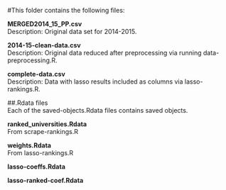 #This folder contains the following files:

**MERGED2014_15_PP.csv**  
Description: Original data set for 2014-2015.   

**2014-15-clean-data.csv**  
Description: Original data reduced after preprocessing via running data-preprocessing.R.  

**complete-data.csv**  
Description: Data with lasso results included as columns via lasso-rankings.R.  

##.Rdata files      
Each of the saved-objects.Rdata files contains saved objects.   


**ranked_universities.Rdata**  
From scrape-rankings.R   

**weights.Rdata**    
From lasso-rankings.R  

**lasso-coeffs.Rdata**  

**lasso-ranked-coef.Rdata**  